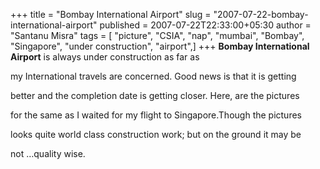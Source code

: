 +++
title = "Bombay International Airport"
slug = "2007-07-22-bombay-international-airport"
published = 2007-07-22T22:33:00+05:30
author = "Santanu Misra"
tags = [ "picture", "CSIA", "nap", "mumbai", "Bombay", "Singapore", "under construction", "airport",]
+++
**Bombay International Airport** is always under construction as far as
my International travels are concerned. Good news is that it is getting
better and the completion date is getting closer. Here, are the pictures
for the same as I waited for my flight to Singapore.Though the pictures
looks quite world class construction work; but on the ground it may be
not …quality wise.
